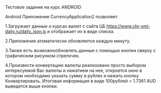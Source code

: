 Тестовое задание на курс ANDROID


Android Приложение CurrencyApplication2 позволяет:


1.Загружает данные о курсах валют с сайта ЦБ https://www.cbr-xml-daily.ru/daily_json.js и отображает их в виде списка.

2.Приложение атоматически обновляется каждую минуту.

3.Также есть возможнообновлять данные с помощью кнопки сверху с графическим рисунком стрелочек.

4.Произвести конвертацию валюты реализовано просто выбором интересуемой Вас валюты и нажатием на нее, откроется окно в котором необходимо указать
сумму в рублях и нажать кнопку Конвертировать. Итоговая информация в виде 100рублей = 1.7361 AUD выведется выше кнопки.
